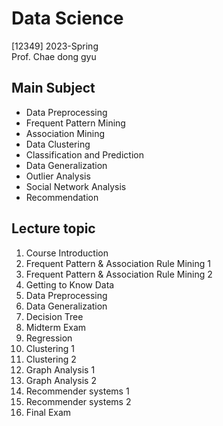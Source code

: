# Data Science

[12349] 2023-Spring  
Prof. Chae dong gyu

## Main Subject
- Data Preprocessing
- Frequent Pattern Mining
- Association Mining
- Data Clustering
- Classification and Prediction
- Data Generalization
- Outlier Analysis
- Social Network Analysis
- Recommendation

## Lecture topic
1. Course Introduction
2. Frequent Pattern & Association Rule Mining 1
3. Frequent Pattern & Association Rule Mining 2
4. Getting to Know Data
5. Data Preprocessing
6. Data Generalization
7. Decision Tree
8. Midterm Exam
9. Regression
10. Clustering 1
11. Clustering 2
12. Graph Analysis 1
13. Graph Analysis 2
14. Recommender systems 1
15. Recommender systems 2
16. Final Exam